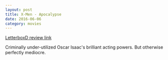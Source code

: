 ```yaml
---
layout: post
title: X-Men - Apocalypse 
date: 2016-06-06
category: movies
---
```

 
[LetterboxD review link](http://letterboxd.com/samarthbhaskar/film/x-men-apocalypse/)

Criminally under-utilized Oscar Isaac's brilliant acting powers. But otherwise perfectly mediocre.
